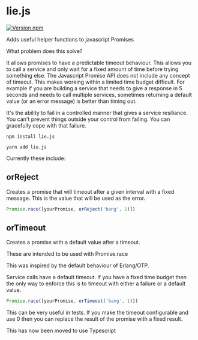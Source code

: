 # lie.js

[![Version npm](https://img.shields.io/npm/v/lie.js.svg?style=flat-square)](https://www.npmjs.com/package/lie.js)

Adds useful helper functions to javascript Promises

What problem does this solve?

It allows promises to have a predictable timeout behaviour.
This allows you to call a service and only wait for a fixed amount of time before trying something else.
The Javascript Promise API does not include any concept of timeout.
This makes working within a limited time budget difficult.
For example if you are building a service that needs to give a response in 5 seconds and needs to call multiple services, sometimes returning a default value (or an error message) is better than timing out.

It's the ability to fail in a controlled manner that gives a service resiliance. 
You can't prevent things outside your control from failing. You can gracefully cope with that failure.

```
npm install lie.js

yarn add lie.js
```

Currently these include:

## orReject

 Creates a promise that will timeout after a given interval with a fixed message.
 This is the value that will be used as the error.

```javascript
Promise.race([yourPromise, orReject('bang', 1)])
```


## orTimeout 

Creates a promise with a default value after a timeout.

These are intended to be used with Promise.race

This was inspired by the default behaviour of Erlang/OTP.

Service calls have a default timeout. If you have a fixed time budget then the only way to enforce this is to timeout with either a failure or a default value.

```javascript
Promise.race([yourPromise, orTimeout('bang', 1)])

```

This can be very useful in tests. If you make the timeout configurable and use 0 then you can replace the result of the promise with a fixed result.

This has now been moved to use Typescript

